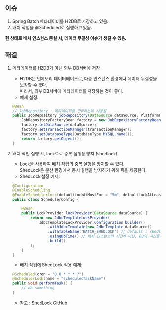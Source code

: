 ## 이슈
1. Spring Batch 메타데이터를 H2DB로 저장하고 있음.
2. 배치 작업을 @Scheduled로 실행하고 있음.

**현 상태로 배치 인스턴스 증설 시, 데이터 무결성 이슈가 생길 수 있음.**

## 해결
1. 메타데이터를 H2DB가 아닌 외부 DB서버에 저장
    - H2DB는 인메모리 데이터베이스로, 다중 인스턴스 환경에서 데이터 무결성을 보장할 수 없다.  
    따라서, 외부 DB서버에 메타데이터를 저장하는 것이 좋다.
    - 예제 설정:
    ```java
    @Bean
    // JobRepository : 메타데이터를 관리하는데 사용됨
    public JobRepository jobRepository(DataSource dataSource, PlatformTransactionManager transactionManager) throws Exception {
        JobRepositoryFactoryBean factory = new JobRepositoryFactoryBean();
        factory.setDataSource(dataSource);
        factory.setTransactionManager(transactionManager);
        factory.setDatabaseType(DatabaseType.MYSQL.name());
        return factory.getObject();
    }
    ```

2. 배치 작업 실행 시, lock으로 중복 실행을 방지 (shedlock)
    - Lock을 사용하여 배치 작업의 중복 실행을 방지할 수 있다.  
    ShedLock은 분산 환경에서 동시 실행을 방지하기 위해 락을 제공한다.
    - ShedLock 설정 예제:
    ```java
    @Configuration
    @EnableScheduling
    @EnableSchedulerLock(defaultLockAtMostFor = "5m", defaultLockAtLeastFor = "5m")
    public class SchedulerConfig {
        
        @Bean
        public LockProvider lockProvider(DataSource dataSource) {
            return new JdbcTemplateLockProvider(
                JdbcTemplateLockProvider.Configuration.builder()
                    .withJdbcTemplate(new JdbcTemplate(dataSource))
                    .withTableName("BATCH_SHEDLOCK") // default : shedlock
                    .usingDbTime() // 배치 인스턴스의 시간이 아닌, DB의 시간을 사용하도록 설정
                    .build()
            );
        }
    }
    ```

    - 배치 작업에 ShedLock 적용 예제:
    ```java
    @Scheduled(cron = "0 0 * * * ?")
    @SchedulerLock(name = "scheduledTaskName")
    public void performTask() {
        // do something
    }
    ```

    - 참고 : [ShedLock GitHub](https://github.com/lukas-krecan/ShedLock/blob/master/README.md)

